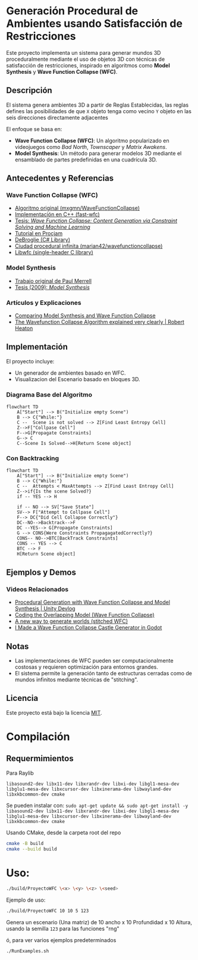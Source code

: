 # Generación Procedural de Ambientes usando Satisfacción de Restricciones

Este proyecto implementa un sistema para generar mundos 3D proceduralmente mediante el uso de objetos 3D con técnicas de satisfacción de restricciones, inspirado en algoritmos como **Model Synthesis** y **Wave Function Collapse (WFC)**.

## Descripción

El sistema genera ambientes 3D a partir de Reglas Establecidas, las reglas defines las posibilidades de que `X` objeto tenga como vecino `Y` objeto en las seis direcciones directamente adjacentes

El enfoque se basa en:
- **Wave Function Collapse (WFC)**: Un algoritmo popularizado en videojuegos como *Bad North*, *Townscaper* y *Matrix Awakens*.
- **Model Synthesis**: Un método para generar modelos 3D mediante el ensamblado de partes predefinidas en una cuadrícula 3D.

## Antecedentes y Referencias

### Wave Function Collapse (WFC)
- [Algoritmo original (mxgmn/WaveFunctionCollapse)](https://github.com/mxgmn/WaveFunctionCollapse)
- [Implementación en C++ (fast-wfc)](https://github.com/math-fehr/fast-wfc)
- [Tesis: *Wave Function Collapse: Content Generation via Constraint Solving and Machine Learning*](https://escholarship.org/uc/item/1fb9k44q)
- [Tutorial en Procjam](https://www.procjam.com/tutorials/wfc/)
- [DeBroglie (C# Library)](https://boristhebrave.github.io/DeBroglie/)
- [Ciudad procedural infinita (marian42/wavefunctioncollapse)](https://github.com/marian42/wavefunctioncollapse)
- [Libwfc (single-header C library)](https://github.com/vplesko/libwfc)

### Model Synthesis
- [Trabajo original de Paul Merrell](http://graphics.cs.utexas.edu/papers/merrell_modelSynthesis_techReport07.pdf)
- [Tesis (2009): *Model Synthesis*](https://repositories.lib.utexas.edu/handle/2152/ETD-UT-2009-12-582)

### Artículos y Explicaciones
- [Comparing Model Synthesis and Wave Function Collapse](https://nothings.org/gamedev/model_synthesis.html)
- [The Wavefunction Collapse Algorithm explained very clearly | Robert Heaton](https://robertheaton.com/2018/12/17/wavefunction-collapse-algorithm/)

## Implementación

El proyecto incluye:
- Un generador de ambientes basado en WFC.
- Visualizacion del Escenario basado en bloques 3D.

### Diagrama Base del Algoritmo
```mermaid
flowchart TD
    A["Start"] --> B("Initialize empty Scene")
    B --> C{"While:"}
    C --  Scene is not solved --> Z[Find Least Entropy Cell]
    Z-->F["Collpase Cell"]
    F-->G[Propagate Constraints]
    G--> C
    C--Scene Is Solved-->H[Return Scene object]
```

### Con Backtracking
```mermaid
flowchart TD
    A["Start"] --> B("Initialize empty Scene")
    B --> C{"While:"}
    C --  Attempts < MaxAttempts --> Z[Find Least Entropy Cell]
    Z-->if{Is the scene Solved?}
    if -- YES --> H

    if -- NO --> SV["Save State"]
    SV--> F["Attempt to Collpase Cell"]
    F--> DC{"Did Cell Collapse Correctly"}
    DC--NO-->Backtrack-->F
    DC --YES--> G[Propagate Constraints]
    G --> CONS{Were Constraints PropagagatedCorrectly?}
    CONS-- NO-->BTC[BackTrack Constraints]
    CONS -- YES --> C
    BTC --> F
    H[Return Scene object]
```

## Ejemplos y Demos

### Videos Relacionados
- [Procedural Generation with Wave Function Collapse and Model Synthesis | Unity Devlog](https://www.youtube.com/watch?v=0bcZb-SsnrA)
- [Coding the Overlapping Model (Wave Function Collapse)](https://www.youtube.com/watch?v=2SuvO4Gi7uY)
- [A new way to generate worlds (stitched WFC)](https://www.youtube.com/watch?v=0a_-TIWY8Hs)
- [I Made a Wave Function Collapse Castle Generator in Godot](https://www.youtube.com/watch?v=0bcZb-SsnrA)

## Notas

- Las implementaciones de WFC pueden ser computacionalmente costosas y requieren optimización para entornos grandes.
- El sistema permite la generación tanto de estructuras cerradas como de mundos infinitos mediante técnicas de "stitching".

## Licencia

Este proyecto está bajo la licencia [MIT](LICENSE).


# Compilación

## Requermimientos
Para Raylib
```
libasound2-dev libx11-dev libxrandr-dev libxi-dev libgl1-mesa-dev libglu1-mesa-dev libxcursor-dev libxinerama-dev libwayland-dev libxkbcommon-dev cmake
```

Se pueden instalar con:
`sudo apt-get update && sudo apt-get install -y libasound2-dev libx11-dev libxrandr-dev libxi-dev libgl1-mesa-dev libglu1-mesa-dev libxcursor-dev libxinerama-dev libwayland-dev libxkbcommon-dev cmake`


Usando CMake, desde la carpeta root del repo
```bash
cmake -B build
cmake --build build
```

# Uso:
```bash
./build/ProyectoWFC \<x> \<y> \<z> \<seed>
```
Ejemplo de uso:
```bash
./build/ProyectoWFC 10 10 5 123
```
Genera un escenario (Una matriz) de 10 ancho x 10 Profundidad x 10 Altura, usando la semilla `123` para las funciones "rng"

ó, para ver varios ejemplos predeterminados
```
./RunExamples.sh
```